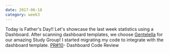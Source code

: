 ```yaml
---
date: 2017-06-18
category: week3
---
```


Today is Father's Day!! Let's showcase the last week statistics using a Dashboard. After scanning dashboard templates, we choose [Gentelella](https://github.com/puikinsh/gentelella) for our amazing Study Group! I started migrating my code to integrate with the dashboard template.
[PR#10](https://github.com/mozillascience/studyGroup-GSOC/pull/10)- Dashboard Code Review

